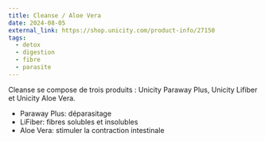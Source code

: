 ```yaml
---
title: Cleanse / Aloe Vera
date: 2024-08-05
external_link: https://shop.unicity.com/product-info/27150
tags:
  - detox
  - digestion
  - fibre
  - parasite
---
```


Cleanse se compose de trois produits : Unicity Paraway Plus, Unicity Lifiber et Unicity Aloe Vera.
- Paraway Plus: déparasitage
- LiFiber: fibres solubles et insolubles
- Aloe Vera: stimuler la contraction intestinale

<!--more-->

